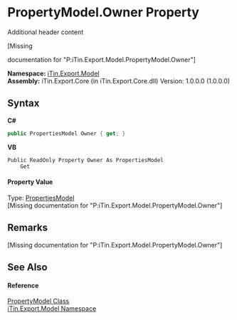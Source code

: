 # PropertyModel.Owner Property 
Additional header content 

\[Missing <summary> documentation for "P:iTin.Export.Model.PropertyModel.Owner"\]

**Namespace:**&nbsp;<a href="ef57ffcc-e95e-b212-5a46-9aa6f5a3511f">iTin.Export.Model</a><br />**Assembly:**&nbsp;iTin.Export.Core (in iTin.Export.Core.dll) Version: 1.0.0.0 (1.0.0.0)

## Syntax

**C#**<br />
``` C#
public PropertiesModel Owner { get; }
```

**VB**<br />
``` VB
Public ReadOnly Property Owner As PropertiesModel
	Get
```


#### Property Value
Type: <a href="b0b4af43-2796-737a-c6d3-c99da922e088">PropertiesModel</a><br />\[Missing <value> documentation for "P:iTin.Export.Model.PropertyModel.Owner"\]

## Remarks
\[Missing <remarks> documentation for "P:iTin.Export.Model.PropertyModel.Owner"\]

## See Also


#### Reference
<a href="ea642bed-24ba-ed0b-e981-9c4e7b2cde82">PropertyModel Class</a><br /><a href="ef57ffcc-e95e-b212-5a46-9aa6f5a3511f">iTin.Export.Model Namespace</a><br />